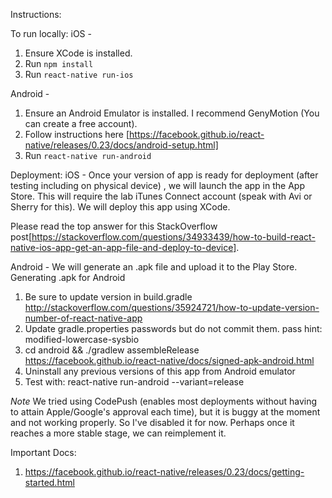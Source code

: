Instructions:


To run locally:
iOS -
1) Ensure XCode is installed.
2) Run `npm install`
3) Run `react-native run-ios`

Android -
1) Ensure an Android Emulator is installed. I recommend GenyMotion (You can create a free account).
2) Follow instructions here [https://facebook.github.io/react-native/releases/0.23/docs/android-setup.html]
3) Run `react-native run-android`


Deployment:
iOS -
Once your version of app is ready for deployment (after testing including on physical device)
, we will launch the app in the App Store. This will require the lab iTunes Connect account
(speak with Avi or Sherry for this). We will deploy this app using XCode.

Please read the top answer for this StackOverflow post[https://stackoverflow.com/questions/34933439/how-to-build-react-native-ios-app-get-an-app-file-and-deploy-to-device].

Android -
We will generate an .apk file and upload it to the Play Store.
Generating .apk for Android

1) Be sure to update version in build.gradle
http://stackoverflow.com/questions/35924721/how-to-update-version-number-of-react-native-app
2) Update gradle.properties passwords but do not commit them.
pass hint: modified-lowercase-sysbio
3) cd android && ./gradlew assembleRelease
https://facebook.github.io/react-native/docs/signed-apk-android.html
4) Uninstall any previous versions of this app from Android emulator
5) Test with: react-native run-android --variant=release

*Note* We tried using CodePush (enables most deployments without having to attain
Apple/Google's approval each time), but it is buggy at the moment and not working
properly. So I've disabled it for now. Perhaps once it reaches a more stable
stage, we can reimplement it.

Important Docs:
1) https://facebook.github.io/react-native/releases/0.23/docs/getting-started.html

